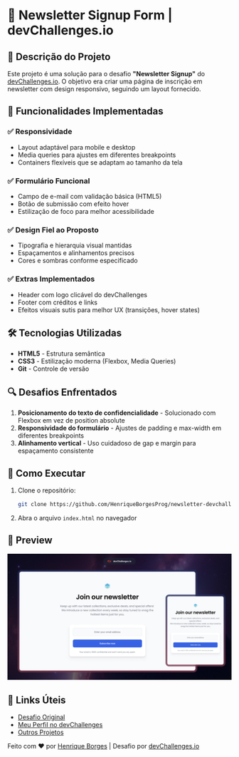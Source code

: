 # 📰 Newsletter Signup Form | devChallenges.io

## 📝 Descrição do Projeto
Este projeto é uma solução para o desafio **"Newsletter Signup"** do [devChallenges.io](https://devchallenges.io). O objetivo era criar uma página de inscrição em newsletter com design responsivo, seguindo um layout fornecido.

## 🎯 Funcionalidades Implementadas

### ✅ Responsividade
- Layout adaptável para mobile e desktop
- Media queries para ajustes em diferentes breakpoints
- Containers flexíveis que se adaptam ao tamanho da tela

### ✅ Formulário Funcional
- Campo de e-mail com validação básica (HTML5)
- Botão de submissão com efeito hover
- Estilização de foco para melhor acessibilidade

### ✅ Design Fiel ao Proposto
- Tipografia e hierarquia visual mantidas
- Espaçamentos e alinhamentos precisos
- Cores e sombras conforme especificado

### ✅ Extras Implementados
- Header com logo clicável do devChallenges
- Footer com créditos e links
- Efeitos visuais sutis para melhor UX (transições, hover states)

## 🛠 Tecnologias Utilizadas
- **HTML5** - Estrutura semântica
- **CSS3** - Estilização moderna (Flexbox, Media Queries)
- **Git** - Controle de versão

## 🔍 Desafios Enfrentados
1. **Posicionamento do texto de confidencialidade** - Solucionado com Flexbox em vez de position absolute
2. **Responsividade do formulário** - Ajustes de padding e max-width em diferentes breakpoints
3. **Alinhamento vertical** - Uso cuidadoso de gap e margin para espaçamento consistente

## 🚀 Como Executar
1. Clone o repositório:
   ```bash
   git clone https://github.com/HenriqueBorgesProg/newsletter-devchallenges.git
   ```
2. Abra o arquivo `index.html` no navegador

## 📸 Preview
![Preview do projeto](thumbnail.jpg)

## 🔗 Links Úteis
- [Desafio Original](https://devchallenges.io/challenge/join-our-newsletter)
- [Meu Perfil no devChallenges](https://devchallenges.io/profile/df9079cc-ffb5-42e3-9ffc-9b19ab6f6cb5)
- [Outros Projetos](https://github.com/HenriqueBorgesProg)

Feito com ❤️ por [Henrique Borges](https://github.com/HenriqueBorgesProg) | Desafio por [devChallenges.io](https://devchallenges.io)
